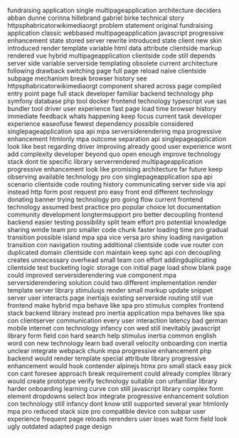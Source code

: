 fundraising application single multipageapplication architecture deciders abban dunne corinna hillebrand gabriel birke technical story httpsphabricatorwikimediaorgt problem statement original fundraising application classic webbased multipageapplication javascript progressive enhancement state stored server rewrite introduced state client new skin introduced render template variable html data attribute clientside markup rendered vue hybrid multipageapplication clientside code still depends server side variable serverside templating obsolete current architecture following drawback switching page full page reload naive clientside subpage mechanism break browser history see httpsphabricatorwikimediaorgt component shared across page compiled entry point page full stack developer familiar backend technology php symfony database php tool docker frontend technology typescript vue sas bundler tool driver user experience fast page load time browser history immediate feedback whats happening keep focus current task developer experience easeofuse fewest dependency possible considered singlepageapplication spa api mpa serversiderendering mpa progressive enhancement htmlonly mpa outcome separation api singlepageapplication look like best regarding driver improving already good user experience wont add complexity developer beyond quo open enough improve technology stack dont tie specific library serverrendered multipageapplication progressive enhancement look like promising architecture far future keep observing available technology pro con singlepageapplication spa api scenario clientside code routing history communicating server side via api instead http form post request pro easy front end different technology donating banner trying technology pro going flow current frontend technology assumed best practice pro popular choice lot documentation community development longtermsupport pro better decoupling frontend backend easier testing possibility split team effort pro potential knowledge sharing wmde team pro smaller code chunk faster loading time pro gradual transition possible island mpa spa vice versa pro shiny loading navigation transition con navigation routing additional clientside code vue router con duplicated domain clientside con maintain keep sync api con decoupling creates unnecessary overhead small team con effort addingduplicating clientside test bucketing logic storage con initial page load show blank page could improved serversiderendering vue component mpa serversiderendering solution could two different implementation render template server library stimulusjs render small markup update snippet server user interacts page inertiajs existing serverside routing still vue frontend make hybrid mpa behave like spa pro stimulus complex frontend stack backend library instead pro inertia application mpa behaves like spa con clientserver communication every user interaction latency bad german mobile internet con technology infancy con wed still inevitably javascript library form field con hard search help stimulus inertia common english word con new technology learn bad overall velocity onboarding con inertia unclear integrate webpack chunk mpa progressive enhancement php backend would render template special attribute library progressive enhancement would hook contender alpinejs htmx pro small stack easy pick con cant foresee approach break requirement could already complex library would create prototype verify technology suitable con unfamiliar library harder onboarding learning curve con still javascript library complex form element dropdowns select box integrate progressive enhancement solution con technology still infancy dont know still supported several year htmlonly mpa pro reduced stack size pro compatible device con subpar user experience frequent page reloads rerenders user loses wait form field look ugly outdated adapted page design